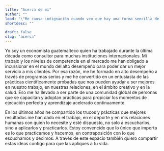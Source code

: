 ```yaml
---
title: "Acerca de mí"
author: ""
lead: "\"Me causa indignación cuando veo que hay una forma sencilla de resolver un problema o existe una solución más adecuada para algo en el mundo y que al mismo tiempo la gente se conforme con o se vea obligada a utilizar una versión inferior de las cosas.\" &mdash;Renato Vargas"
shortdesc: ""

draft: false
slug: "acerca"
---
```


Yo soy un economista guatemalteco quien ha trabajado durante la última década como consultor para muchas instituciones internacionales. Mi trabajo y los niveles de competencia en el mercado me han obligado a incursionar en el mundo del alto desempeño para poder dar un mejor servicio a mis clientes. Por esa razón, me he formado en alto desempeño a través de programas serios y me he convertido en un entusiasta de las prácticas científicamente probadas que nos pueden ayudar a ser mejores en nuestro trabajo, en nuestras relaciones, en el ámbito creativo y en la salud. Eso me ha llevado a ser parte de una comunidad global de personas que se capacitan y adoptan prácticas para propiciar los momentos de ejecución perfecta y aprendizaje acelerado continuamente. 

En los últimos años he compartido los trucos y prácticas que mejores resultados me han dado en el trabajo, en el deporte y en mis relaciones humanas con quien lo necesite y esté dispuesto, no solo a escucharlos, sino a aplicarlos y practicarlos. Estoy convencido que lo único que importa es lo que practicamos y hacemos, en contraposición con lo que escuchamos y decimos. A través de este espacio también quiero compartir estas ideas contigo para que las apliques a tu vida.

